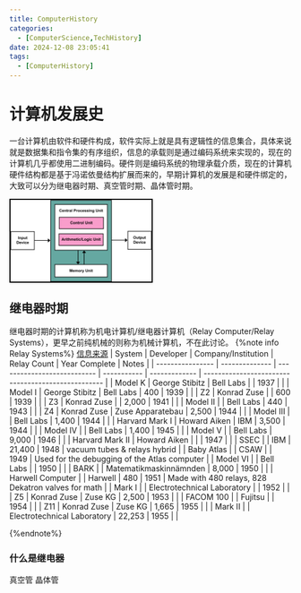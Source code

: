 ```yaml
---
title: ComputerHistory
categories:
  - [ComputerScience,TechHistory]
date: 2024-12-08 23:05:41
tags:
  - [ComputerHistory]
---
```

# 计算机发展史
一台计算机由软件和硬件构成，软件实际上就是具有逻辑性的信息集合，具体来说就是数据集和指令集的有序组织，信息的承载则是通过编码系统来实现的，现在的计算机几乎都使用二进制编码。硬件则是编码系统的物理承载介质，现在的计算机硬件结构都是基于冯诺依曼结构扩展而来的，早期计算机的发展是和硬件绑定的，大致可以分为继电器时期、真空管时期、晶体管时期。

<div>
    <img src="/ComputerHistory/image.png" width="50%" height="50%" style="border: 2px solid black;float: left;">
</div>


<div style="clear: both;"></div>

## 继电器时期
继电器时期的计算机称为机电计算机/继电器计算机（Relay Computer/Relay Systems），更早之前纯机械的则称为机械计算机，不在此讨论。
{%note info Relay Systems%}
[信息来源](https://en.wikichip.org/wiki/relay_computer)
| System           | Developer      | Company/Institution         | Relay Count | Year Complete | Notes                                              |
| ---------------- | -------------- | --------------------------- | ----------- | ------------- | -------------------------------------------------- |
| Model K          | George Stibitz | Bell Labs                   |             | 1937          |                                                    |
| Model I          | George Stibitz | Bell Labs                   | 400         | 1939          |                                                    |
| Z2               | Konrad Zuse    |                             | 600         | 1939          |                                                    |
| Z3               | Konrad Zuse    |                             | 2,000       | 1941          |                                                    |
| Model II         |                | Bell Labs                   | 440         | 1943          |                                                    |
| Z4               | Konrad Zuse    | Zuse Apparatebau            | 2,500       | 1944          |                                                    |
| Model III        |                | Bell Labs                   | 1,400       | 1944          |                                                    |
| Harvard Mark I   | Howard Aiken   | IBM                         | 3,500       | 1944          |                                                    |
| Model IV         |                | Bell Labs                   | 1,400       | 1945          |                                                    |
| Model V          |                | Bell Labs                   | 9,000       | 1946          |                                                    |
| Harvard Mark II  | Howard Aiken   |                             |             | 1947          |                                                    |
| SSEC             |                | IBM                         | 21,400      | 1948          | vacuum tubes & relays hybrid                       |
| Baby Atlas       |                | CSAW                        |             | 1949          | Used for the debugging of the Atlas computer       |
| Model VI         |                | Bell Labs                   |             | 1950          |                                                    |
| BARK             |                | Matematikmaskinnämnden      | 8,000       | 1950          |                                                    |
| Harwell Computer |                | Harwell                     | 480         | 1951          | Made with 480 relays, 828 Dekatron valves for math |
| Mark I           |                | Electrotechnical Laboratory |             | 1952          |                                                    |
| Z5               | Konrad Zuse    | Zuse KG                     | 2,500       | 1953          |                                                    |
| FACOM 100        |                | Fujitsu                     |             | 1954          |                                                    |
| Z11              | Konrad Zuse    | Zuse KG                     | 1,665       | 1955          |                                                    |
| Mark II          |                | Electrotechnical Laboratory | 22,253      | 1955          |                                                    |

{%endnote%}


### 什么是继电器

真空管
晶体管